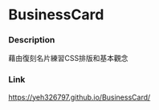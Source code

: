 # BusinessCard
### Description
  藉由復刻名片練習CSS排版和基本觀念
### Link
https://yeh326797.github.io/BusinessCard/
